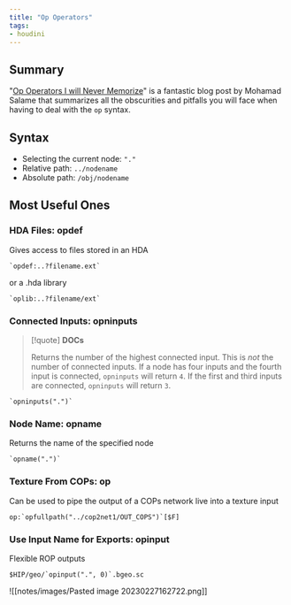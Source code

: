 ```yaml
---
title: "Op Operators"
tags:
- houdini
---
```


## Summary

"[Op Operators I will Never Memorize](https://www.artstation.com/blogs/mohamad_salame1/DlQG/op-operators-i-will-never-memorize)" is a fantastic blog post by Mohamad Salame that summarizes all the obscurities and pitfalls you will face when having to deal with the `op` syntax.

## Syntax

- Selecting the current node: `"."`
- Relative path: `../nodename`
- Absolute path: `/obj/nodename`

## Most Useful Ones

### HDA Files: opdef

Gives access to files stored in an HDA

```hscript
`opdef:..?filename.ext`
```

or a .hda library

```hscript
`oplib:..?filename/ext`
```

### Connected Inputs: opninputs

> [!quote] **DOCs**
> 
> Returns the number of the highest connected input. This is _not_ the number of connected inputs. If a node has four inputs and the fourth input is connected, `opninputs` will return `4`. If the first and third inputs are connected, `opninputs` will return `3`.

```hscript
`opninputs(".")`
```

### Node Name: opname

Returns the name of the specified node

```hscript
`opname(".")`
```

### Texture From COPs: op

Can be used to pipe the output of a COPs network live into a texture input

```hscript
op:`opfullpath("../cop2net1/OUT_COPS")`[$F]
```

### Use Input Name for Exports: opinput

Flexible ROP outputs

```hscript
$HIP/geo/`opinput(".", 0)`.bgeo.sc
```

![[notes/images/Pasted image 20230227162722.png]]

